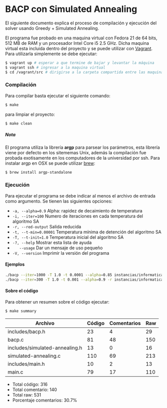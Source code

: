# BACP con Simulated Annealing

El siguiente documento explica el proceso de compilación y ejecución del solver usando Greedy + Simulated Annealing.

El programa fue probado en una maquina virtual con Fedora 21 de 64 bits, 512 MB de RAM y un procesador Intel Core i5 2.5 GHz.
Dicha maquina virtual esta incluida dentro del proyecto y se puede utilizar con       [Vagrant](https://www.vagrantup.com/). Para utilizarla simplemente se debe ejecutar:

```bash
$ vagrant up # esperar a que termine de bajar y levantar la máquina
$ vagrant ssh # ingresar a la maquina virtual
$ cd /vagrant/src # dirigirse a la carpeta compartida entre las maquinas, la cual tiene el código del proyecto
```

### Compilación

Para compilar basta ejecutar el siguiente comando:

```bash
$ make
```

para limpiar el proyecto:

```bash
$ make clean
```

##### Nota
El programa utiliza la librería **argp** para parsear los parámetros, esta librería viene por defecto en los sitememas Unix, además la compilación fue probada exotisamente en los computadores de la universidad por ssh. Para instalar argp en OSX se puede utilizar [brew](http://brew.sh/):

```bash
$ brew install argp-standalone
```

### Ejecución

Para ejecutar el programa se debe indicar al menos el archivo de entrada como argumento. Se tienen las siguientes opciones:

- `-a, --alpha=0.9`           Alpha: rapidez de decaimiento de temperatura
- `-i, --iter=100`            Numero de iteraciones en cada temperatura del algoritmo SA
- `-r, --red-output`          Salida reducida
- `-t, --t-min=0.00001`       Temperatura mínima de detención del algoritmo SA
- `-T, --t-init=1.0`          Temperatura inicial del algoritmo SA
- `-?, --help`                Mostrar esta lista de ayuda
- `    --usage `              Dar un mensaje de uso pequeño
- `-V, --version`             Imprimir la versión del programa

#### Ejemplos

```bash
./bacp --iter=1000 -T 1.0 -t 0.0001 --alpha=0.85 instancias/informatica/bacp12.txt
./bacp --iter=300 -T 1.0 -t 0.001 --alpha=0.9 -r instancias/informatica/bacp8.txt
```

#### Sobre el código
Para obtener un resumen sobre el código ejecutar:
```bash
$ make summary
```

| Archivo                        | Código | Comentarios | Raw |
|--------------------------------|--------|-------------|-----|
| includes/bacp.h                | 23     | 4           | 29  |
| bacp.c                         | 81     | 48          | 150 |
| includes/simulated-annealing.h | 13     | 0           | 16  |
| simulated-annealing.c          | 110    | 69          | 213 |
| includes/main.h                | 10     | 2           | 13  |
| main.c                         | 79     | 17          | 110 |

 - Total código: 316
 - Total comentario: 140
 - Total raw: 531
 - Porcentaje comentarios: 30.7%
